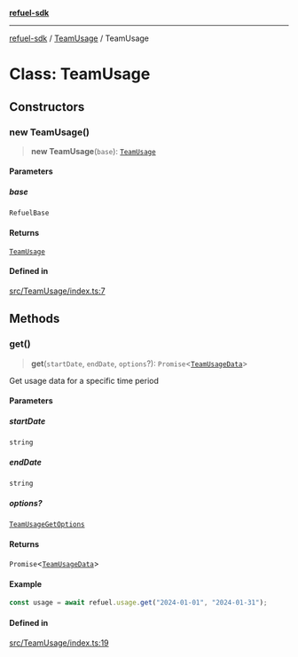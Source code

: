 [**refuel-sdk**](../../README.md)

***

[refuel-sdk](../../modules.md) / [TeamUsage](../README.md) / TeamUsage

# Class: TeamUsage

## Constructors

### new TeamUsage()

> **new TeamUsage**(`base`): [`TeamUsage`](TeamUsage.md)

#### Parameters

##### base

`RefuelBase`

#### Returns

[`TeamUsage`](TeamUsage.md)

#### Defined in

[src/TeamUsage/index.ts:7](https://github.com/refuel-ai/refuel-sdk/blob/ce96b857bf5c9f1c73e98ea4629535109c473935/src/TeamUsage/index.ts#L7)

## Methods

### get()

> **get**(`startDate`, `endDate`, `options`?): `Promise`\<[`TeamUsageData`](../../types/type-aliases/TeamUsageData.md)\>

Get usage data for a specific time period

#### Parameters

##### startDate

`string`

##### endDate

`string`

##### options?

[`TeamUsageGetOptions`](../../types/interfaces/TeamUsageGetOptions.md)

#### Returns

`Promise`\<[`TeamUsageData`](../../types/type-aliases/TeamUsageData.md)\>

#### Example

```ts
const usage = await refuel.usage.get("2024-01-01", "2024-01-31");
```

#### Defined in

[src/TeamUsage/index.ts:19](https://github.com/refuel-ai/refuel-sdk/blob/ce96b857bf5c9f1c73e98ea4629535109c473935/src/TeamUsage/index.ts#L19)
